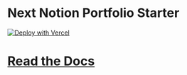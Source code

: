 # Next Notion Portfolio Starter

[![Deploy with Vercel](https://vercel.com/button)](https://vercel.com/new/clone?repository-url=https%3A%2F%2Fgithub.com%2Fluizkc%2Fnext-notion-portfolio-starter&env=NOTION_TOKEN,NOTION_PROJECTS_DATABASE_ID,NOTION_BLOG_DATABASE_ID,NOTION_RESUME_PAGE_ID&project-name=notion-portfolio&repository-name=notion-portfolio)

# [Read the Docs](https://luizkc2.notion.site/Next-JS-Notion-Portfolio-Starter-Docs-4b0b9dec8a214bdaaf48d7d94aaafdae?pvs=4)

